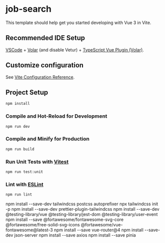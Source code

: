 # job-search

This template should help get you started developing with Vue 3 in Vite.

## Recommended IDE Setup

[VSCode](https://code.visualstudio.com/) + [Volar](https://marketplace.visualstudio.com/items?itemName=Vue.volar) (and disable Vetur) + [TypeScript Vue Plugin (Volar)](https://marketplace.visualstudio.com/items?itemName=Vue.vscode-typescript-vue-plugin).

## Customize configuration

See [Vite Configuration Reference](https://vitejs.dev/config/).

## Project Setup

```sh
npm install
```

### Compile and Hot-Reload for Development

```sh
npm run dev
```

### Compile and Minify for Production

```sh
npm run build
```

### Run Unit Tests with [Vitest](https://vitest.dev/)

```sh
npm run test:unit
```

### Lint with [ESLint](https://eslint.org/)

```sh
npm run lint
```

npm install --save-dev tailwindcss postcss autoprefixer
npx tailwindcss init -p
npm install --save-dev prettier-plugin-tailwindcss
npm install --save-dev @testing-library/vue @testing-library/jest-dom @testing-library/user-event
npm install --save @fortawesome/fontawesome-svg-core @fortawesome/free-solid-svg-icons @fortawesome/vue-fontawesome@latest-3
npm install --save vue-router@4
npm install --save-dev json-server
npm install --save axios
npm install --save pinia
